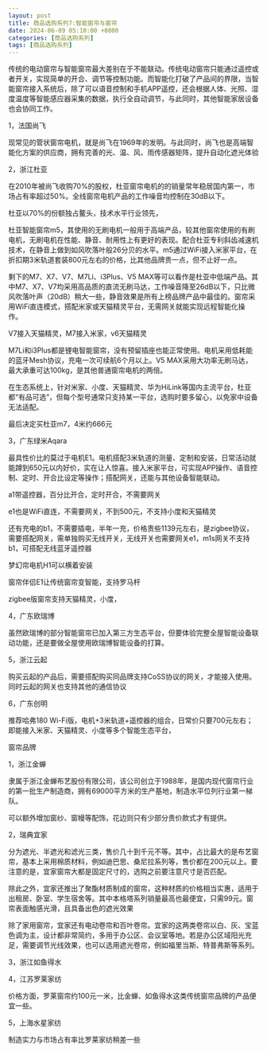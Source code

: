 ```yaml
---
layout: post
title: 商品选购系列7:智能窗帘与窗帘
date: 2024-06-09 05:10:00 +0800
categories: [商品选购系列]
tags: [商品选购系列]
---
```

传统的电动窗帘与智能窗帘最大差别在于不能联动。传统电动窗帘只能通过遥控或者开关，实现简单的开合、调节等控制功能。而智能化打破了产品间的界限，当智能窗帘接入系统后，除了可以语音控制和手机APP遥控，还会根据人体、光照、湿度温度等智能感应器采集的数据，执行全自动调节，与此同时，其他智能家居设备也会协同工作。

1，法国尚飞

现常见的管状窗帘电机，就是尚飞在1969年的发明。与此同时，尚飞也是高端智能化方案的供应商，拥有完善的光、温、风、雨传感器矩阵，提升自动化遮光体验

2，浙江杜亚

在2010年被尚飞收购70%的股权，杜亚窗帘电机的的销量常年稳居国内第一，市场占有率超过50%。全线窗帘电机产品的工作噪音均控制在30dB以下。

杜亚以70%的份额独占鳌头，技术水平行业领先，

杜亚智能窗帘m5，其使用的无刷电机一般用于高端产品，较其他窗帘使用的有刷电机，无刷电机在性能、静音、耐用性上有更好的表现。配合杜亚专利斜齿减速机技术，在静音上做到如风吹落叶般26分贝的水平。m5通过WiFi接入米家平台，在折扣期3米轨道套装800元左右的价格，比其他品牌贵一点，但不止好一点。

剩下的M7、X7、V7、M7Li、i3Plus、V5 MAX等可以看作是杜亚中低端产品。其中M7、X7、V7均采用高品质的直流无刷马达，工作噪音降至26dB以下，只比微风吹落叶声（20dB）稍大一些，静音效果是所有上榜品牌产品中最佳的。窗帘采用WiFi直连模式，搭配米家或天猫精灵平台，无需网关就能实现远程智能化操作。

V7接入天猫精灵，M7接入米家，v6天猫精灵

M7Li和i3Plus都是锂电智能窗帘，没有预留插座也能正常使用。电机采用低耗能的蓝牙Mesh协议，充电一次可续航6个月以上。V5 MAX采用大功率无刷马达，最大承重可达100kg，是其他普通窗帘电机的两倍。

在生态系统上，针对米家、小度、天猫精灵、华为HiLink等国内主流平台，杜亚都“有品可选”，但每个型号通常只支持某一平台，选购时要多留心，以免家中设备无法适配。

最后决定买杜亚m7，4米约666元


3，广东绿米Aqara

最具性价比的莫过于电机E1。电机搭配3米轨道的测量、定制和安装，日常活动就能蹲到650元以内好价，实在让人惊喜。接入米家平台，可实现APP操作、语音控制、定时、开合比设定等操作；搭配网关，还能与其他设备智能联动。

a1带遥控器，百分比开合，定时开合，不需要网关

e1也是WiFi直连，不需要网关，不到500元，不支持小度和天猫精灵

还有充电的b1，不需要插电，半年一充，价格贵些1139元左右，是zigbee协议，需要搭配网关，需单独购买无线开关，无线开关也需要网关e1，m1s网关不支持b1，可搭配无线蓝牙遥控器

梦幻帘电机H1可以横着安装

窗帘伴侣E1让传统窗帘变智能，支持罗马杆

zigbee版窗帘支持天猫精灵，小度，

4，广东欧瑞博

虽然欧瑞博的部分智能窗帘已加入第三方生态平台，但要体验完整全屋智能设备联动功能，还是要做全屋使用欧瑞博智能设备的打算。

5，浙江云起

购买云起的产品后，需要搭配购买同品牌支持CoSS协议的网关，才能接入使用。同时云起的网关也支持其他的通信协议

6，广东创明

推荐哈弗180 Wi-Fi版，电机+3米轨道+遥控器的组合，日常价只要700元左右；即能接入米家、天猫精灵、小度等多个智能生态平台，

窗帘品牌

1，浙江金蝉

隶属于浙江金蝉布艺股份有限公司，该公司创立于1988年，是国内现代窗帘行业的第一批生产制造商，拥有69000平方米的生产基地，制造水平位列行业第一梯队。

可以额外增加窗纱、窗幔等配饰，花边则只有少部分贵价款式才有提供。

2，瑞典宜家

分为遮光、半遮光和滤光三类，售价几十到千元不等。其中，占比最大的是布艺窗帘，基本上采用棉质材料，例如迪巴思、桑尼拉系列等，售价都在200元以上。要注意的是，宜家窗帘大都是固定尺寸的，选购之前要注意尺寸是否匹配。

除此之外，宜家还推出了聚酯材质制成的窗帘，这种材质的价格相当实惠，适用于出租房、卧室、学生宿舍等。其中本格塔系列销量最高也最便宜，只需99元。窗帘表面触感光滑，且具备出色的遮光效果

除了家用窗帘，宜家还有电动卷帘和百叶卷帘。宜家的这两类卷帘以白、灰、宝蓝色调为主，设计都非常简约，多用于办公区、会议室等地。若是办公区域阳光充足，需要调节光线效果，也可以选用遮光卷帘，例如福里当斯、特普弗斯等系列。

3，浙江如鱼得水

4，江苏罗莱家纺

价格方面，罗莱窗帘约100元一米，比金蝉、如鱼得水这类传统窗帘品牌的产品便宜一些。

5，上海水星家纺

制造实力与市场占有率比罗莱家纺稍差一些